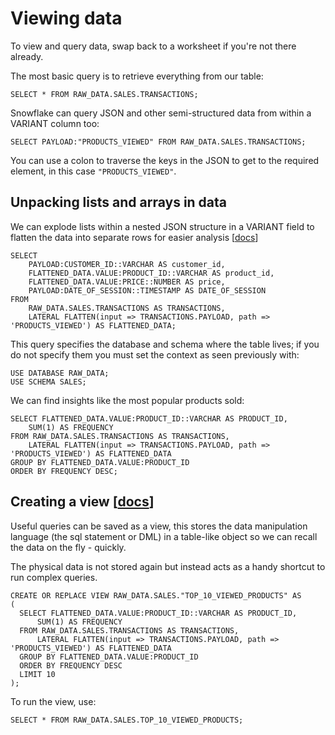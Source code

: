 # Viewing data

To view and query data, swap back to a worksheet if you're not there already.

The most basic query is to retrieve everything from our table:

    SELECT * FROM RAW_DATA.SALES.TRANSACTIONS;

Snowflake can query JSON and other semi-structured data from within a VARIANT column too:

    SELECT PAYLOAD:"PRODUCTS_VIEWED" FROM RAW_DATA.SALES.TRANSACTIONS;

You can use a colon to traverse the keys in the JSON to get to the required element, in this case `"PRODUCTS_VIEWED"`.


## Unpacking lists and arrays in data

We can explode lists within a nested JSON structure in a VARIANT field to flatten the data into separate rows for easier analysis [[docs](https://docs.snowflake.com/en/sql-reference/functions/flatten.html)]


    SELECT
        PAYLOAD:CUSTOMER_ID::VARCHAR AS customer_id,
        FLATTENED_DATA.VALUE:PRODUCT_ID::VARCHAR AS product_id,
        FLATTENED_DATA.VALUE:PRICE::NUMBER AS price,
        PAYLOAD:DATE_OF_SESSION::TIMESTAMP AS DATE_OF_SESSION
    FROM
        RAW_DATA.SALES.TRANSACTIONS AS TRANSACTIONS,
        LATERAL FLATTEN(input => TRANSACTIONS.PAYLOAD, path => 'PRODUCTS_VIEWED') AS FLATTENED_DATA;


This query specifies the database and schema where the table lives; if you do not specify them you must set the context as seen previously with:

    USE DATABASE RAW_DATA;
    USE SCHEMA SALES;

We can find insights like the most popular products sold:

    SELECT FLATTENED_DATA.VALUE:PRODUCT_ID::VARCHAR AS PRODUCT_ID,
        SUM(1) AS FREQUENCY
    FROM RAW_DATA.SALES.TRANSACTIONS AS TRANSACTIONS,
        LATERAL FLATTEN(input => TRANSACTIONS.PAYLOAD, path => 'PRODUCTS_VIEWED') AS FLATTENED_DATA
    GROUP BY FLATTENED_DATA.VALUE:PRODUCT_ID
    ORDER BY FREQUENCY DESC;

## Creating a view [[docs](https://docs.snowflake.com/en/user-guide/views-introduction.html)]

Useful queries can be saved as a view, this stores the data manipulation language (the sql statement or DML) in a table-like object so we can recall the data on the fly - quickly.

The physical data is not stored again but instead acts as a handy shortcut to run complex queries.

    CREATE OR REPLACE VIEW RAW_DATA.SALES."TOP_10_VIEWED_PRODUCTS" AS
    (
      SELECT FLATTENED_DATA.VALUE:PRODUCT_ID::VARCHAR AS PRODUCT_ID,
          SUM(1) AS FREQUENCY
      FROM RAW_DATA.SALES.TRANSACTIONS AS TRANSACTIONS,
          LATERAL FLATTEN(input => TRANSACTIONS.PAYLOAD, path => 'PRODUCTS_VIEWED') AS FLATTENED_DATA
      GROUP BY FLATTENED_DATA.VALUE:PRODUCT_ID
      ORDER BY FREQUENCY DESC
      LIMIT 10
    ); 

To run the view, use:

    SELECT * FROM RAW_DATA.SALES.TOP_10_VIEWED_PRODUCTS;
